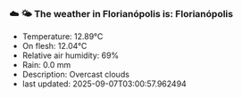 ### ☁️ 🌤️  The weather in Florianópolis is: Florianópolis

- Temperature: 12.89°C
- On flesh: 12.04°C
- Relative air humidity: 69%
- Rain: 0.0 mm
- Description: Overcast clouds
- last updated: 2025-09-07T03:00:57.962494
